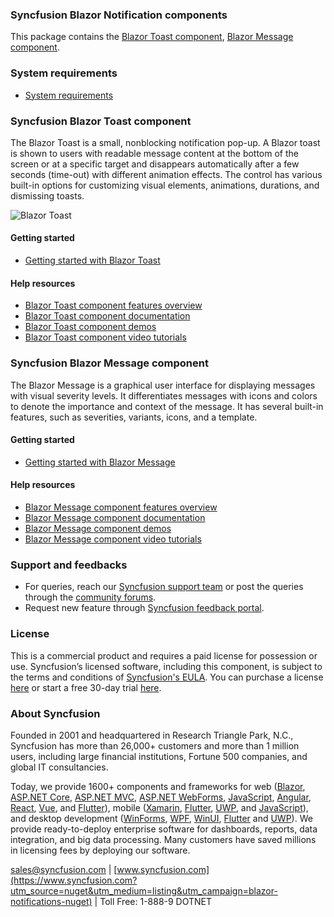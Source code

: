 ### Syncfusion Blazor Notification components

This package contains the [Blazor Toast component](https://www.syncfusion.com/blazor-components/blazor-toast?utm_source=nuget&utm_medium=listing&utm_campaign=blazor-notifications-nuget), [Blazor Message component](https://www.syncfusion.com/blazor-components/blazor-message).

### System requirements

* [System requirements](https://blazor.syncfusion.com/documentation/system-requirements?utm_source=nuget&utm_medium=listing&utm_campaign=blazor-notifications-nuget)

### Syncfusion Blazor Toast component

The Blazor Toast is a small, nonblocking notification pop-up. A Blazor toast is shown to users with readable message content at the bottom of the screen or at a specific target and disappears automatically after a few seconds (time-out) with different animation effects. The control has various built-in options for customizing visual elements, animations, durations, and dismissing toasts.

![Blazor Toast](https://raw.githubusercontent.com/SyncfusionExamples/nuget-img/master/blazor/blazor-toast.png)

#### Getting started

* [Getting started with Blazor Toast](https://blazor.syncfusion.com/documentation/toast/getting-started?utm_source=nuget&utm_medium=listing&utm_campaign=blazor-notifications-nuget)

#### Help resources

* [Blazor Toast component features overview](https://www.syncfusion.com/blazor-components/blazor-toast?utm_source=nuget&utm_medium=listing&utm_campaign=blazor-notifications-nuget)
* [Blazor Toast component documentation](https://blazor.syncfusion.com/documentation/toast/getting-started?utm_source=nuget&utm_medium=listing&utm_campaign=blazor-notifications-nuget)
* [Blazor Toast component demos](https://blazor.syncfusion.com/demos/toast/default-functionalities?utm_source=nuget&utm_medium=listing&utm_campaign=blazor-notifications-nuget)
* [Blazor Toast component video tutorials](https://www.syncfusion.com/tutorial-videos/blazor/toast?utm_source=nuget&utm_medium=listing&utm_campaign=blazor-notifications-nuget)

### Syncfusion Blazor Message component

The Blazor Message is a graphical user interface for displaying messages with visual severity levels. It differentiates messages with icons and colors to denote the importance and context of the message. It has several built-in features, such as severities, variants, icons, and a template.

#### Getting started

* [Getting started with Blazor Message](https://blazor.syncfusion.com/documentation/message/getting-started)

#### Help resources

* [Blazor Message component features overview](https://www.syncfusion.com/blazor-components/blazor-message)
* [Blazor Message component documentation](https://blazor.syncfusion.com/documentation/message/getting-started)
* [Blazor Message component demos](https://blazor.syncfusion.com/demos/message/default-functionalities?utm_source=nuget&utm_medium=listing&utm_campaign=blazor-notifications-nuget)
* [Blazor Message component video tutorials](https://www.syncfusion.com/tutorial-videos/blazor/message)

### Support and feedbacks

* For queries, reach our [Syncfusion support team](https://www.syncfusion.com/support/directtrac/incidents/newincident?utm_source=nuget&utm_medium=listing&utm_campaign=blazor-notifications-nuget) or post the queries through the [community forums](https://www.syncfusion.com/forums/blazor-components?utm_source=nuget&utm_medium=listing&utm_campaign=blazor-notifications-nuget). 
* Request new feature through [Syncfusion feedback portal](https://www.syncfusion.com/feedback/blazor-components?utm_source=nuget&utm_medium=listing&utm_campaign=blazor-notifications-nuget).

### License

This is a commercial product and requires a paid license for possession or use. Syncfusion’s licensed software, including this component, is subject to the terms and conditions of [Syncfusion's EULA](https://www.syncfusion.com/eula/es/?utm_source=nuget&utm_medium=listing&utm_campaign=blazor-notifications-nuget). You can purchase a license [here](https://www.syncfusion.com/sales/products?utm_source=nuget&utm_medium=listing&utm_campaign=blazor-notifications-nuget) or start a free 30-day trial [here](https://www.syncfusion.com/account/manage-trials/start-trials?utm_source=nuget&utm_medium=listing&utm_campaign=blazor-notifications-nuget).

### About Syncfusion

Founded in 2001 and headquartered in Research Triangle Park, N.C., Syncfusion has more than 26,000+ customers and more than 1 million users, including large financial institutions, Fortune 500 companies, and global IT consultancies.
 
Today, we provide 1600+ components and frameworks for web ([Blazor](https://www.syncfusion.com/blazor-components?utm_source=nuget&utm_medium=listing&utm_campaign=blazor-notifications-nuget), [ASP.NET Core](https://www.syncfusion.com/aspnet-core-ui-controls?utm_source=nuget&utm_medium=listing&utm_campaign=blazor-notifications-nuget), [ASP.NET MVC](https://www.syncfusion.com/aspnet-mvc-ui-controls?utm_source=nuget&utm_medium=listing&utm_campaign=blazor-notifications-nuget), [ASP.NET WebForms](https://www.syncfusion.com/jquery/aspnet-webforms-ui-controls?utm_source=nuget&utm_medium=listing&utm_campaign=blazor-notifications-nuget), [JavaScript](https://www.syncfusion.com/javascript-ui-controls?utm_source=nuget&utm_medium=listing&utm_campaign=blazor-notifications-nuget), [Angular](https://www.syncfusion.com/angular-ui-components?utm_source=nuget&utm_medium=listing&utm_campaign=blazor-notifications-nuget), [React](https://www.syncfusion.com/react-ui-components?utm_source=nuget&utm_medium=listing&utm_campaign=blazor-notifications-nuget), [Vue](https://www.syncfusion.com/vue-ui-components?utm_source=nuget&utm_medium=listing&utm_campaign=blazor-notifications-nuget), and [Flutter](https://www.syncfusion.com/flutter-widgets?utm_source=nuget&utm_medium=listing&utm_campaign=blazor-notifications-nuget)), mobile ([Xamarin](https://www.syncfusion.com/xamarin-ui-controls?utm_source=nuget&utm_medium=listing&utm_campaign=blazor-notifications-nuget), [Flutter](https://www.syncfusion.com/flutter-widgets?utm_source=nuget&utm_medium=listing&utm_campaign=blazor-notifications-nuget), [UWP](https://www.syncfusion.com/uwp-ui-controls?utm_source=nuget&utm_medium=listing&utm_campaign=blazor-notifications-nuget), and [JavaScript](https://www.syncfusion.com/javascript-ui-controls?utm_source=nuget&utm_medium=listing&utm_campaign=blazor-notifications-nuget)), and desktop development ([WinForms](https://www.syncfusion.com/winforms-ui-controls?utm_source=nuget&utm_medium=listing&utm_campaign=blazor-notifications-nuget), [WPF](https://www.syncfusion.com/wpf-controls?utm_source=nuget&utm_medium=listing&utm_campaign=blazor-notifications-nuget), [WinUI](https://www.syncfusion.com/winui-controls?utm_source=nuget&utm_medium=listing&utm_campaign=blazor-notifications-nuget), [Flutter](https://www.syncfusion.com/flutter-widgets?utm_source=nuget&utm_medium=listing&utm_campaign=blazor-notifications-nuget) and [UWP](https://www.syncfusion.com/uwp-ui-controls?utm_source=nuget&utm_medium=listing&utm_campaign=blazor-notifications-nuget)). We provide ready-to-deploy enterprise software for dashboards, reports, data integration, and big data processing. Many customers have saved millions in licensing fees by deploying our software.

[sales@syncfusion.com](mailto:sales@syncfusion.com?Subject=Syncfusion%20Blazor%20-%20NuGet) | [www.syncfusion.com](https://www.syncfusion.com?utm_source=nuget&utm_medium=listing&utm_campaign=blazor-notifications-nuget) | Toll Free: 1-888-9 DOTNET